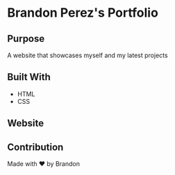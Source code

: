 # Brandon Perez's Portfolio

## Purpose
A website that showcases myself and my latest projects

## Built With
* HTML
* CSS

## Website


## Contribution
Made with ❤️️ by Brandon





